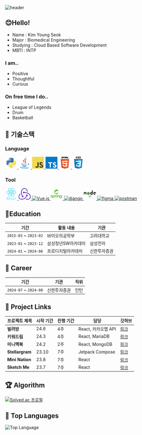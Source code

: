 ![header](https://capsule-render.vercel.app/api?type=waving&color=auto&height=300&section=header&text=Welcome%20&fontSize=90)

## 😊Hello!
- Name : Kim Young Seok
- Major : Biomedical Engineering
- Studying : Cloud Based Software Development
- MBTI : INTP

### I am..
* Positive
* Thoughtful
* Curious

### On free time I do..
* League of Legends
* Drum
* Basketball

## 🔧 기술스택

### Language
<div>
  <a href="https://www.python.org" target="_blank" rel="noreferrer">
    <img src="https://raw.githubusercontent.com/devicons/devicon/master/icons/python/python-original.svg" alt="python" width="40" height="40"/>
  </a>
  <a href="https://www.java.com" target="_blank" rel="noreferrer">
    <img src="https://raw.githubusercontent.com/devicons/devicon/master/icons/java/java-original.svg" alt="java" width="40" height="40"/>
  </a>
  <a href="https://developer.mozilla.org/en-US/docs/Web/JavaScript" target="_blank" rel="noreferrer">
    <img src="https://raw.githubusercontent.com/devicons/devicon/master/icons/javascript/javascript-original.svg" alt="javascript" width="40" height="40"/>
  </a>
  <a href="https://www.typescriptlang.org/" target="_blank" rel="noreferrer">
<img src="https://raw.githubusercontent.com/devicons/devicon/master/icons/typescript/typescript-original.svg" alt="typescript" width="40" height="40"/>
  </a>
  <a href="https://www.w3.org/html/" target="_blank" rel="noreferrer">
    <img src="https://raw.githubusercontent.com/devicons/devicon/master/icons/html5/html5-original-wordmark.svg" alt="html5" width="40" height="40"/>
  </a>
  <a href="https://www.w3schools.com/css/" target="_blank" rel="noreferrer">
    <img src="https://raw.githubusercontent.com/devicons/devicon/master/icons/css3/css3-original-wordmark.svg" alt="css3" width="40" height="40"/>
  </a>
</div>

### Tool
<div>
  <a href="https://reactjs.org/" target="_blank" rel="noreferrer">
    <img src="https://raw.githubusercontent.com/devicons/devicon/master/icons/react/react-original-wordmark.svg" alt="react" width="40" height="40"/>
  </a>
  <a href="https://redux.js.org" target="_blank" rel="noreferrer">
    <img src="https://raw.githubusercontent.com/devicons/devicon/master/icons/redux/redux-original.svg" alt="redux" width="40" height="40"/>
  </a> 
  <a href="https://v2.ko.vuejs.org" target="_blank" rel="noreferrer">
    <img src="https://github.com/KimYoungSeok15/kimyoungseok15/assets/122508517/a5776ec1-0162-45b2-9923-19bb1d8f08d7" alt="Vue.js" width="40" height="40"/>
  </a>
  <a href="https://spring.io/" target="_blank" rel="noreferrer">
    <img src="https://raw.githubusercontent.com/devicons/devicon/master/icons/spring/spring-original-wordmark.svg" alt="spring" width="40" height="40"/>
  </a>
  <a href="https://www.djangoproject.com/" target="_blank" rel="noreferrer">
    <img src="https://cdn.worldvectorlogo.com/logos/django.svg" alt="django" width="40" height="40"/>
  </a> 
  <a href="https://nodejs.org" target="_blank" rel="noreferrer">
    <img src="https://raw.githubusercontent.com/devicons/devicon/master/icons/nodejs/nodejs-original-wordmark.svg" alt="nodejs" width="40" height="40"/>
  </a>
  <a href="https://www.figma.com/" target="_blank" rel="noreferrer">
    <img src="https://www.vectorlogo.zone/logos/figma/figma-icon.svg" alt="figma" width="40" height="40"/>
  </a> 
  <a href="https://postman.com" target="_blank" rel="noreferrer">
    <img src="https://www.vectorlogo.zone/logos/getpostman/getpostman-icon.svg" alt="postman" width="40" height="40"/>
  </a>
</div>


## 📘Education
|기간|활동 내용|기관|
|-------|--------------|-----|
|`2015-03` ~ `2023-02`|바이오의공학부|고려대학교|
|`2023-01` ~ `2023-12`|삼성청년SW아카데미|삼성전자|
|`2024-01` ~ `2024-06`|프로디지털아카데미|신한투자증권|

## :office: Career
|기간|기관|직위|
|-------|--------------|-----|
|`2024-07` ~ `2024-08`|신한투자증권|인턴|

## 🔗 Project Links

| 프로젝트 제목 | 시작 기간 | 진행 기간 | 담당 | 깃허브 |
|---------------|----------|----------|------|--------|
| **빌려방**    | 24.6     | 4주      | React, 카카오맵 API | [링크](https://github.com/PDA-BillyBang) |
| **키워드림**  | 24.3     | 4주      | React, MariaDB | [링크](https://github.com/Keywordream-PDA) |
| **미니맥북**  | 24.2     | 2주      | React, MongoDB | [링크](https://github.com/mini-macbook/PDA-mini-macbook) |
| **Stellargram** | 23.10   | 7주      | Jetpack Compose | [링크](https://github.com/KimYoungSeok15/Stellargram) |
| **Mini Nation** | 23.8    | 7주      | React | [링크](https://github.com/KimYoungSeok15/MiniNation) |
| **Sketch Me** | 23.7     | 7주      | React | [링크](https://github.com/KimYoungSeok15/SketchMe) |

## 🏆 Algorithm
<div>
  <a href="https://solved.ac/dimondkin">
  <img src="http://mazassumnida.wtf/api/v2/generate_badge?boj=dimondkin" alt="Solved.ac 프로필"/></a>
</div>

## 🌟 Top Languages
<img alt = "Top Language" src="https://github-readme-stats.vercel.app/api/top-langs/?username=kimyoungseok15&hide=html,&hide_border=true&title_color=5391FE&text_color=555">
